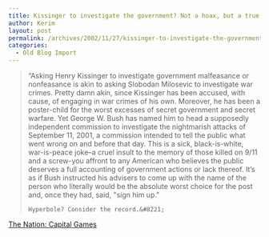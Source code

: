 ```yaml
---
title: Kissinger to investigate the government? Not a hoax, but a true story!
author: Kerim
layout: post
permalink: /archives/2002/11/27/kissinger-to-investigate-the-government-not-a-hoax-but-a-true-story/
categories:
  - Old Blog Import
---
```


>   &#8220;Asking Henry Kissinger to investigate government malfeasance or nonfeasance is akin to asking Slobodan Milosevic to investigate war crimes. Pretty damn akin, since Kissinger has been accused, with cause, of engaging in war crimes of his own. Moreover, he has been a poster-child for the worst excesses of secret government and secret warfare. Yet George W. Bush has named him to head a supposedly independent commission to investigate the nightmarish attacks of September 11, 2001, a commission intended to tell the public what went wrong on and before that day. This is a sick, black-is-white, war-is-peace joke&#8211;a cruel insult to the memory of those killed on 9/11 and a screw-you affront to any American who believes the public deserves a full accounting of government actions or lack thereof. It&#8217;s as if Bush instructed his advisers to come up with the name of the person who literally would be the absolute worst choice for the post and, once they had, said, "sign him up." 
>   
>   
>     Hyperbole? Consider the record.&#8221;
>   


<a href="http://www.thenation.com/capitalgames/index.mhtml?bid=3&pid=176" onclick="_gaq.push(['_trackEvent', 'outbound-article', 'http://www.thenation.com/capitalgames/index.mhtml?bid=3&pid=176', 'The Nation: Capital Games']);" >The Nation: Capital Games</a>

